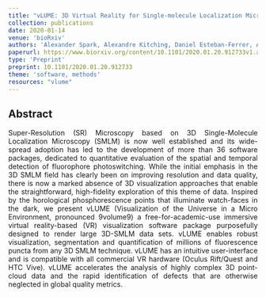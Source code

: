 ```yaml
---
title: "vLUME: 3D Virtual Reality for Single-molecule Localization Microscopy"
collection: publications
date: 2020-01-14
venue: 'bioRxiv'
authors: 'Alexander Spark, Alexandre Kitching, Daniel Esteban-Ferrer, Anoushka Handa, Alexander R Carr, Lisa-Maria Needham, Aleks Ponjavic, Mafalda Da Cunha Santos, James McColl, Christophe Leterrier, Simon J Davis, Ricardo Henriques, Steven F Lee'
paperurl: https://www.biorxiv.org/content/10.1101/2020.01.20.912733v1.abstract
type: 'Preprint'
preprint: 10.1101/2020.01.20.912733
theme: 'software, methods'
resources: "vlume"
---
```


<h2> Abstract </h2>
<p align= "justify">
Super-Resolution (SR) Microscopy based on 3D Single-Molecule Localization Microscopy (SMLM) is now well established and its wide-spread adoption has led to the development of more than 36 software packages, dedicated to quantitative evaluation of the spatial and temporal detection of fluorophore photoswitching. While the initial emphasis in the 3D SMLM field has clearly been on improving resolution and data quality, there is now a marked absence of 3D visualization approaches that enable the straightforward, high-fidelity exploration of this theme of data. Inspired by the horological phosphorescence points that illuminate watch-faces in the dark, we present vLUME (Visualization of the Universe in a Micro Environment, pronounced 9volume9) a free-for-academic-use immersive virtual reality-based (VR) visualization software package purposefully designed to render large 3D-SMLM data sets. vLUME enables robust visualization, segmentation and quantification of millions of fluorescence puncta from any 3D SMLM technique. vLUME has an intuitive user-interface and is compatible with all commercial VR hardware (Oculus Rift/Quest and HTC Vive). vLUME accelerates the analysis of highly complex 3D point-cloud data and the rapid identification of defects that are otherwise neglected in global quality metrics.
